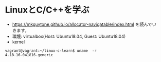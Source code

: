 # LinuxとC/C++を学ぶ
- https://mkguytone.github.io/allocator-navigatable/index.html を読んでいきます。
- 環境: virtualbox(Host: Ubuntu18.04, Guest: Ubuntu18.04)
- kernel
```
vagrant@vagrant:~/linux-c-learn$ uname  -r
4.18.16-041816-generic
```